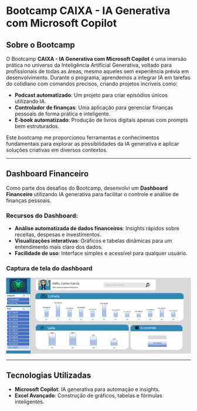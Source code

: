 # Bootcamp CAIXA - IA Generativa com Microsoft Copilot

## Sobre o Bootcamp

O Bootcamp **CAIXA - IA Generativa com Microsoft Copilot** é uma imersão prática no universo da Inteligência Artificial Generativa, voltado para profissionais de todas as áreas, mesmo aqueles sem experiência prévia em desenvolvimento. Durante o programa, aprendemos a integrar IA em tarefas do cotidiano com comandos precisos, criando projetos incríveis como:

- **Podcast automatizado**: Um projeto para criar episódios únicos utilizando IA.
- **Controlador de finanças**: Uma aplicação para gerenciar finanças pessoais de forma prática e inteligente.
- **E-book automatizado**: Produção de livros digitais apenas com prompts bem estruturados.

Este bootcamp me proporcionou ferramentas e conhecimentos fundamentais para explorar as possibilidades da IA generativa e aplicar soluções criativas em diversos contextos.

---

## Dashboard Financeiro

Como parte dos desafios do Bootcamp, desenvolvi um **Dashboard Financeiro** utilizando IA generativa para facilitar o controle e análise de finanças pessoais.

### Recursos do Dashboard:

- **Análise automatizada de dados financeiros**: Insights rápidos sobre receitas, despesas e investimentos.
- **Visualizações interativas**: Gráficos e tabelas dinâmicas para um entendimento mais claro dos dados.
- **Facilidade de uso**: Interface simples e acessível para qualquer usuário.

### Captura de tela do dashboard

<img src="./dashboard.png">

---

## Tecnologias Utilizadas

- **Microsoft Copilot**: IA generativa para automação e insights.
- **Excel Avançado**: Construção de gráficos, tabelas e fórmulas inteligentes.
